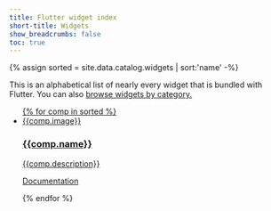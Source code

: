 ```yaml
---
title: Flutter widget index
short-title: Widgets
show_breadcrumbs: false
toc: true
---
```


{% assign sorted = site.data.catalog.widgets | sort:'name' -%}

This is an alphabetical list of nearly every widget that is bundled with Flutter. You can also <a href="/development/ui/widgets-catalog">browse widgets by category.

<ul class="cards">
  {% for comp in sorted %}
  <li class="cards__item">
      <div class="catalog-entry">
          <div class="catalog-image-holder">{{comp.image}}</div>
          <h3>{{comp.name}}</h3>
          <p class="scrollable-description"> {{comp.description}} </p>
          <p><a href="{{comp.link}}">Documentation</a></p><div class="clear"></div>
      </div>
  </li>
  {% endfor %}
</ul>
